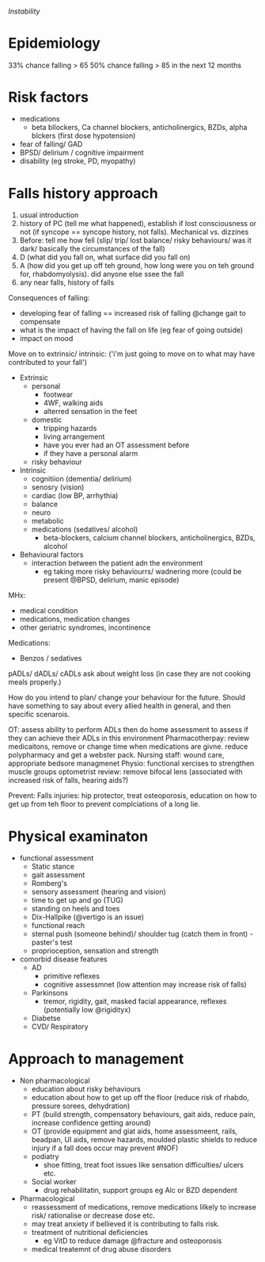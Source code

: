 ###### Instability


# Epidemiology
33% chance falling > 65
50% chance falling > 85 
in the next 12 months

# Risk factors
- medications
    + beta bllockers, Ca channel blockers, anticholinergics, BZDs, alpha blckers (first dose hypotension)
- fear of falling/ GAD
- BPSD/ delirium / cognitive impairment
- disability (eg stroke, PD, myopathy)

# Falls history approach

1. usual introduction
2. history of PC (tell me what happened), establish if lost consciousness or not (if syncope == syncope history, not falls). Mechanical vs. dizzines
3. Before: tell me how fell (slip/ trip/ lost balance/ risky behaviours/ was it dark/ basically the circumstances of the fall)
4. D (what did you fall on, what surface did you fall on)
5. A (how did you get up off teh ground, how long were you on teh ground for, rhabdomyolysis). did anyone else ssee the fall
6. any near falls, history of falls

Consequences of falling:
- developing fear of falling == increased risk of falling @change gait to compensate
- what is the impact of having the fall on life (eg fear of going outside)
- impact on mood

Move on to extrinsic/ intrinsic:
('i'm just going to move on to what may have contributed to your fall')
- Extrinsic
    + personal
        * footwear
        * 4WF, walking aids
        * alterred sensation in the feet
    + domestic
        * tripping hazards
        * living arrangement
        * have you ever had an OT assessment before
        * if they have a personal alarm 
    + risky behaviour
- Intrinsic
    + cognitiion (dementia/ delirium)
    + senosry (vision)
    + cardiac (low BP, arrhythia)
    + balance
    + neuro
    + metabolic
    + medications (sedatives/ alcohol) 
        * beta-blockers, calcium channel blockers, anticholinergics, BZDs, alcohol
- Behavioural factors
    + interaction between the patient adn the environment
        * eg taking more risky behaviourrs/ wadnering more (could be present @BPSD, delirium, manic episode)

MHx:
- medical condition
- medications, medication changes
- other geriatric syndromes, incontinence

Medications:
- Benzos / sedatives

pADLs/ dADLs/ cADLs
ask about weight loss (in case they are not cooking meals properly.)

How do you intend to plan/ change your behaviour for the future.
Should have something to say about every allied health in general, and then specific scenarois.


OT: assess ability to perform ADLs then do home assessment to assess if they can achieve their ADLs in this environment
Pharmacotherpay: review medicaitons, remove or change time when medications are givne. reduce polypharmacy and get a webster pack.
Nursing staff: wound care, appropriate bedsore managmenet
Physio: functional xercises to strengthen muscle groups
optometrist review: remove bifocal lens (associated with increased risk of falls, hearing aids?)

Prevent:
Falls injuries: hip protector, treat osteoporosis, education on how to get up from teh floor to prevent complciations of a long lie. 

# Physical examinaton
- functional assessment
    + Static stance
    + gait assessment
    + Romberg's 
    + sensory assessment (hearing and vision)
    + time to get up and go (TUG)
    + standing on heels and toes
    + Dix-Hallpike (@vertigo is an issue)
    + functional reach
    + sternal push (someone behind)/ shoulder tug (catch them in front) - paster's test
    + proprioception, sensation and strength
- comorbid disease features
    + AD
        * primitive reflexes
        * cognitive assessmnet (low attention may increase risk of falls)
    + Parkinsons
        * tremor, rigidity, gait, masked facial appearance, reflexes (potentially low @rigidityx)
    + Diabetse
    + CVD/ Respiratory


# Approach to management
- Non pharmacological
    + education about risky behaviours
    + education about how to get up off the floor (reduce risk of rhabdo, pressure sorees, dehydration)
    + PT (build strength, compensatory behaviours, gait aids, reduce pain, increase confidence getting around)
    + OT (provide equipment and giat aids, home assessmeent, rails, beadpan, UI aids, remove hazards, moulded plastic shields to reduce injury if a fall does occur may prevent #NOF)
    + podiatry
        * shoe fitting, treat foot issues like sensation difficulties/ ulcers etc.
    + Social worker
        * drug rehabilitatin, support groups eg Alc or BZD dependent
- Pharmacological
    + reassessment of medications, remove medications lilkely to increase risk/ rationalise or decrease dose etc.
    + may treat anxiety if bellieved it is contributing to falls risk.
    + treatment of nutritional deficiencies
        * eg VitD to reduce damage @fracture and osteoporosis
    + medical treatemnt of drug abuse disorders
